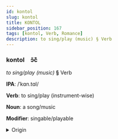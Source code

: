 ```yaml
---
id: kontol
slug: kontol
title: KONTOL
sidebar_position: 167
tags: [kontol, Verb, Romance]
description: to sing/play (music) § Verb
---
```


### kontol&emsp;<span kind="abugida">ɔ̃c͊</span>

*to sing/play (music)* **§** Verb

**IPA**: /ˈkɑn.tɑl/

**Verb**: to sing/play (instrument-wise)

**Noun**: a song/music

**Modifier**: singable/playable

<details>
    <summary>Origin</summary>
    Spanish cantar [kãn̪ˈt̪aɾ]<br/>
    <em>Romance Language Family</em>
</details>